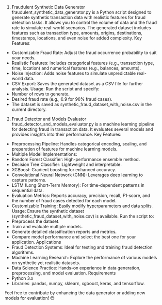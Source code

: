 1. Fraudulent Synthetic Data Generator
fraudulent_synthetic_data_generator.py is a Python script designed to generate synthetic transaction data with realistic features for fraud detection tasks. It allows you to control the volume of data and the fraud rate to simulate real-world scenarios. The generated dataset includes features such as transaction type, amounts, origins, destinations, timestamps, locations, and even noise for added complexity.
Key Features:
- Customizable Fraud Rate: Adjust the fraud occurrence probability to suit your needs.
- Realistic Features: Includes categorical features (e.g., transaction type, time, location) and numerical features (e.g., balances, amounts).
- Noise Injection: Adds noise features to simulate unpredictable real-world data.
- CSV Export: Saves the generated dataset as a CSV file for further analysis.
Usage:
Run the script and specify:
- Number of rows to generate.
- Desired fraud rate (e.g., 0.9 for 90% fraud cases).
- The dataset is saved as synthetic_fraud_dataset_with_noise.csv in the current directory.

2. Fraud Detector and Models Evaluator
fraud_detector_and_models_evaluator.py is a machine learning pipeline for detecting fraud in transaction data. It evaluates several models and provides insights into their performance.
Key Features:
- Preprocessing Pipeline: Handles categorical encoding, scaling, and preparation of features for machine learning models.
- Multiple Model Implementations:
- Random Forest Classifier: High-performance ensemble method.
- Decision Tree Classifier: Lightweight and interpretable.
- XGBoost: Gradient boosting for enhanced accuracy.
- Convolutional Neural Network (CNN): Leverages deep learning to capture patterns.
- LSTM (Long Short-Term Memory): For time-dependent patterns in sequential data.
- Evaluation Metrics: Reports accuracy, precision, recall, F1-score, and the number of fraud cases detected for each model.
- Customizable Training: Easily modify hyperparameters and data splits.
Usage:
Ensure the synthetic dataset (synthetic_fraud_dataset_with_noise.csv) is available.
Run the script to:
- Preprocess the dataset.
- Train and evaluate multiple models.
- Generate detailed classification reports and metrics.
- Compare model performance and select the best one for your application.
Applications
- Fraud Detection Systems: Ideal for testing and training fraud detection algorithms.
- Machine Learning Research: Explore the performance of various models on synthetic yet realistic datasets.
- Data Science Practice: Hands-on experience in data generation, preprocessing, and model evaluation.
Requirements
- Python 3.x
- Libraries: pandas, numpy, sklearn, xgboost, keras, and tensorflow.

Feel free to contribute by enhancing the data generator or adding new models for evaluation! 😊

